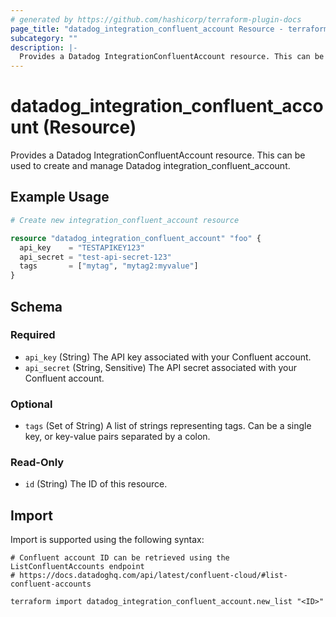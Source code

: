 ```yaml
---
# generated by https://github.com/hashicorp/terraform-plugin-docs
page_title: "datadog_integration_confluent_account Resource - terraform-provider-datadog"
subcategory: ""
description: |-
  Provides a Datadog IntegrationConfluentAccount resource. This can be used to create and manage Datadog integrationconfluentaccount.
---
```


# datadog_integration_confluent_account (Resource)

Provides a Datadog IntegrationConfluentAccount resource. This can be used to create and manage Datadog integration_confluent_account.

## Example Usage

```terraform
# Create new integration_confluent_account resource

resource "datadog_integration_confluent_account" "foo" {
  api_key    = "TESTAPIKEY123"
  api_secret = "test-api-secret-123"
  tags       = ["mytag", "mytag2:myvalue"]
}
```

<!-- schema generated by tfplugindocs -->
## Schema

### Required

- `api_key` (String) The API key associated with your Confluent account.
- `api_secret` (String, Sensitive) The API secret associated with your Confluent account.

### Optional

- `tags` (Set of String) A list of strings representing tags. Can be a single key, or key-value pairs separated by a colon.

### Read-Only

- `id` (String) The ID of this resource.

## Import

Import is supported using the following syntax:

```shell
# Confluent account ID can be retrieved using the ListConfluentAccounts endpoint
# https://docs.datadoghq.com/api/latest/confluent-cloud/#list-confluent-accounts

terraform import datadog_integration_confluent_account.new_list "<ID>"
```
